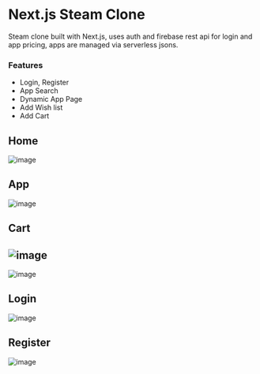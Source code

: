 # Next.js Steam Clone

Steam clone built with Next.js, uses auth and firebase rest api for login and app pricing, apps are managed via serverless jsons.

### Features
  - Login, Register
  - App Search
  - Dynamic App Page
  - Add Wish list
  - Add Cart

## Home
![image](https://github.com/user-attachments/assets/ebb38acf-2c3e-4e9b-9646-38b191f6a177)
## App
![image](https://github.com/user-attachments/assets/3ea18823-86d5-4aaf-8bad-6a8cfa3f749c)
## Cart
![image](https://github.com/user-attachments/assets/d674ff62-00a6-4aaa-a7ec-3f6abbbc1d67)
-
![image](https://github.com/user-attachments/assets/0f3cffc0-13f8-482b-8999-f5860f91f13a)
## Login
![image](https://github.com/user-attachments/assets/018c75fa-a577-465d-bf8d-295319118f54)
## Register
![image](https://github.com/user-attachments/assets/918c3dd5-b06a-4134-97c3-7bbd51fdbef9)



